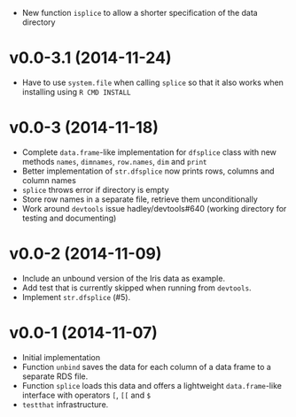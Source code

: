 * New function `isplice` to allow a shorter specification of the data directory

v0.0-3.1 (2014-11-24)
===

* Have to use `system.file` when calling `splice` so that it also works when
  installing using `R CMD INSTALL`

v0.0-3 (2014-11-18)
===

* Complete `data.frame`-like implementation for `dfsplice` class with new
  methods `names`, `dimnames`, `row.names`, `dim` and `print`
* Better implementation of `str.dfsplice` now prints rows, columns and column
  names
* `splice` throws error if directory is empty
* Store row names in a separate file, retrieve them unconditionally
* Work around `devtools` issue hadley/devtools#640 (working directory for
  testing and documenting)

v0.0-2 (2014-11-09)
===

* Include an unbound version of the Iris data as example.
* Add test that is currently skipped when running from `devtools`.
* Implement `str.dfsplice` (#5).

v0.0-1 (2014-11-07)
===

* Initial implementation
* Function `unbind` saves the data for each column of a data frame to a
  separate RDS file.
* Function `splice` loads this data and offers a lightweight `data.frame`-like
  interface with operators `[`, `[[` and `$`
* `testthat` infrastructure.
